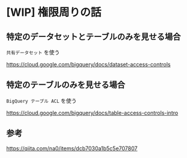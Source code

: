 # [WIP] 権限周りの話

## 特定のデータセットとテーブルのみを見せる場合

`共有データセット` を使う

https://cloud.google.com/bigquery/docs/dataset-access-controls

## 特定のテーブルのみを見せる場合

`BigQuery テーブル ACL` を使う

https://cloud.google.com/bigquery/docs/table-access-controls-intro


## 参考

https://qiita.com/na0/items/dcb7030a1b5c5e707807
